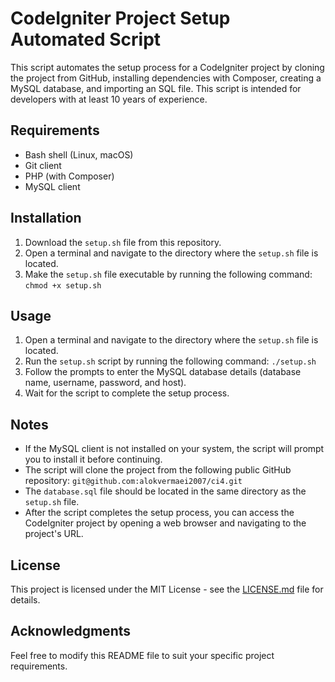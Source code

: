 # CodeIgniter Project Setup Automated Script

This script automates the setup process for a CodeIgniter project by cloning the project from GitHub, installing dependencies with Composer, creating a MySQL database, and importing an SQL file. This script is intended for developers with at least 10 years of experience.

## Requirements

- Bash shell (Linux, macOS)
- Git client
- PHP (with Composer)
- MySQL client

## Installation

1. Download the `setup.sh` file from this repository.
2. Open a terminal and navigate to the directory where the `setup.sh` file is located.
3. Make the `setup.sh` file executable by running the following command: `chmod +x setup.sh`

## Usage

1. Open a terminal and navigate to the directory where the `setup.sh` file is located.
2. Run the `setup.sh` script by running the following command: `./setup.sh`
3. Follow the prompts to enter the MySQL database details (database name, username, password, and host).
4. Wait for the script to complete the setup process.

## Notes

- If the MySQL client is not installed on your system, the script will prompt you to install it before continuing.
- The script will clone the project from the following public GitHub repository: `git@github.com:alokvermaei2007/ci4.git`
- The `database.sql` file should be located in the same directory as the `setup.sh` file.
- After the script completes the setup process, you can access the CodeIgniter project by opening a web browser and navigating to the project's URL.

## License

This project is licensed under the MIT License - see the [LICENSE.md](LICENSE.md) file for details.

## Acknowledgments


Feel free to modify this README file to suit your specific project requirements.
